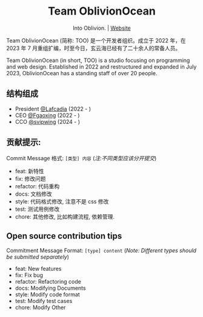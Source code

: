 <h1 align="center">Team OblivionOcean</h1>
<p align="center">
Into Oblivion. | <a href="https://www.oblivionocean.top/">Website</a>
</p>

Team OblivionOcean (简称: TOO) 是一个开发者组织。成立于 2022 年，在 2023 年 7 月重组扩编，时至今日，玄云海已经有了二十余人的常备人员。

Team OblivionOcean (in short, TOO) is a studio focusing on programming and web design. Established in 2022 and restructured and expanded in July 2023, OblivionOcean has a standing staff of over 20 people.

## 结构组成
- President [@Lafcadia](https://github.com/Lafcadia) (2022 - )
- CEO [@Fgaoxing](https://github.com/Fgaoxing) (2022 - )
- CCO [@svipwing](https://github.com/svipwing) (2024 - )

## 贡献提示:
Commit Message 格式: `[类型] 内容` (*注:不同类型应该分开提交*)
- feat: 新特性
- fix: 修改问题
- refactor: 代码重构
- docs: 文档修改
- style: 代码格式修改, 注意不是 css 修改
- test: 测试用例修改
- chore: 其他修改, 比如构建流程, 依赖管理.

## Open source contribution tips
Commitment Message Format: `[type] content` (*Note: Different types should be submitted separately*)
- feat: New features
- fix: Fix bug
- refactor: Refactoring code
- docs: Modifying Documents
- style: Modify code format
- test: Modify test cases
- chore: Modify Other
